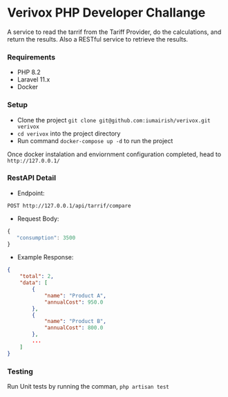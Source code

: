 #  Verivox PHP Developer Challange
A service to read the tarrif from the Tariff Provider, do the calculations, and return the results.
Also a RESTful service to retrieve the results.

###  Requirements
 - PHP 8.2
 - Laravel 11.x
 - Docker

###  Setup  ###
 - Clone the project `git clone git@github.com:iumairish/verivox.git verivox`
 - `cd verivox` into the project directory
 - Run command `docker-compose up -d` to run the project

Once docker instalation and enviornment configuration completed, head to `http://127.0.0.1/`

 ### RestAPI Detail

 - Endpoint: 
 ```plaintext
 POST http://127.0.0.1/api/tarrif/compare
 ```
 - Request Body:
 ```javascript
{ 
    "consumption": 3500
}
```
 - Example Response:
```json
{
    "total": 2,
    "data": [
        {
            "name": "Product A",
            "annualCost": 950.0
        },
        {
            "name": "Product B",
            "annualCost": 800.0
        },
        ...
    ]
}
```


### Testing

Run Unit tests by running the comman, `php artisan test`